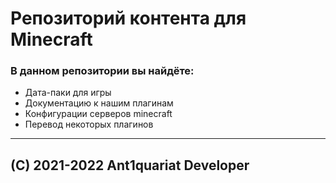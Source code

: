# Репозиторий контента для Minecraft
### В данном репозитории вы найдёте:
* Дата-паки для игры
* Документацию к нашим плагинам
* Конфигурации серверов minecraft
* Перевод некоторых плагинов
------------------------------
## (C) 2021-2022 Ant1quariat Developer
